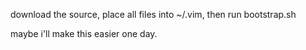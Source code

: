 download the source, place all files into ~/.vim, then run bootstrap.sh

maybe i'll make this easier one day.
